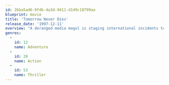 ```yaml
---
id: 2bba5ad6-9fdb-4a3d-9411-d149c18799aa
blueprint: movie
title: 'Tomorrow Never Dies'
release_date: '1997-12-11'
overview: "A deranged media mogul is staging international incidents to pit the world's superpowers against each other. Now 007 must take on this evil mastermind in an adrenaline-charged battle to end his reign of terror and prevent global pandemonium."
genres:
  -
    id: 12
    name: Adventure
  -
    id: 28
    name: Action
  -
    id: 53
    name: Thriller
---
```

